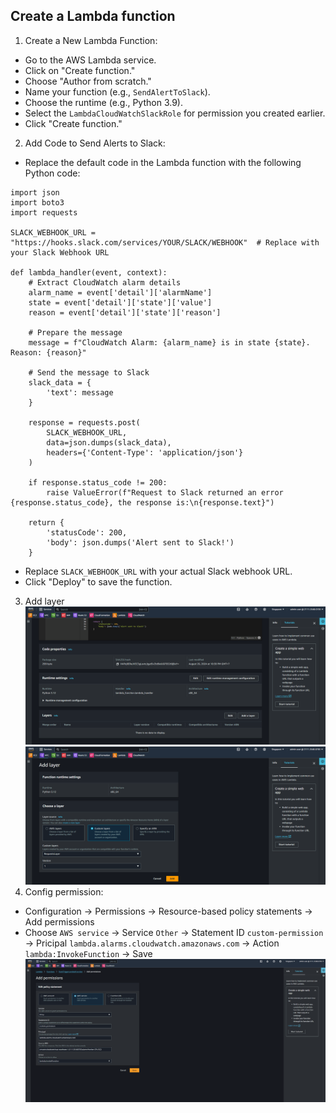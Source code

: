 ## Create a Lambda function

1. Create a New Lambda Function:

- Go to the AWS Lambda service.
- Click on "Create function."
- Choose "Author from scratch."
- Name your function (e.g., `SendAlertToSlack`).
- Choose the runtime (e.g., Python 3.9).
- Select the `LambdaCloudWatchSlackRole` for permission you created earlier.
- Click "Create function."

2. Add Code to Send Alerts to Slack:

- Replace the default code in the Lambda function with the following Python code:

```
import json
import boto3
import requests

SLACK_WEBHOOK_URL = "https://hooks.slack.com/services/YOUR/SLACK/WEBHOOK"  # Replace with your Slack Webhook URL

def lambda_handler(event, context):
    # Extract CloudWatch alarm details
    alarm_name = event['detail']['alarmName']
    state = event['detail']['state']['value']
    reason = event['detail']['state']['reason']

    # Prepare the message
    message = f"CloudWatch Alarm: {alarm_name} is in state {state}. Reason: {reason}"

    # Send the message to Slack
    slack_data = {
        'text': message
    }

    response = requests.post(
        SLACK_WEBHOOK_URL,
        data=json.dumps(slack_data),
        headers={'Content-Type': 'application/json'}
    )

    if response.status_code != 200:
        raise ValueError(f"Request to Slack returned an error {response.status_code}, the response is:\n{response.text}")

    return {
        'statusCode': 200,
        'body': json.dumps('Alert sent to Slack!')
    }
```

- Replace `SLACK_WEBHOOK_URL` with your actual Slack webhook URL.
- Click "Deploy" to save the function.

3. Add layer
   ![alt text](image.png)
   ![alt text](image-1.png)
4. Config permission:

- Configuration -> Permissions -> Resource-based policy statements -> Add permissions
- Choose `AWS service` -> Service `Other` -> Statement ID `custom-permission` -> Pricipal `lambda.alarms.cloudwatch.amazonaws.com` -> Action `lambda:InvokeFunction` -> Save
  ![alt text](<Screenshot 2024-08-25 174757.png>)
